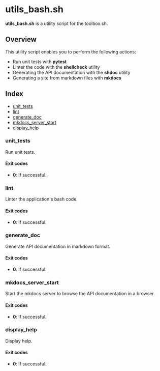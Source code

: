 # utils_bash.sh

**utils_bash.sh** is a utility script for the toolbox.sh.

## Overview

This utility script enables you to perform the following actions:

* Run unit tests with **pytest**
* Linter the code with the **shellcheck** utility
* Generating the API documentation with the **shdoc** utility
* Generating a site from markdown files with **mkdocs**

## Index

* [unit_tests](#unittests)
* [lint](#lint)
* [generate_doc](#generatedoc)
* [mkdocs_server_start](#mkdocsserverstart)
* [display_help](#displayhelp)

### unit_tests

Run unit tests.

#### Exit codes

* **0**: If successful.

### lint

Linter the application's bash code.

#### Exit codes

* **0**: If successful.

### generate_doc

Generate API documentation in markdown format.

#### Exit codes

* **0**: If successful.

### mkdocs_server_start

Start the mkdocs server to browse the API documentation in a browser.

#### Exit codes

* **0**: If successful.

### display_help

Display help.

#### Exit codes

* **0**: If successful.

